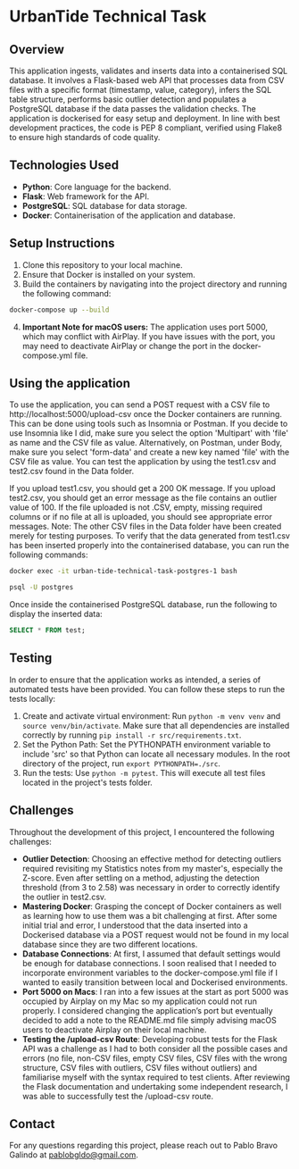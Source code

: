 # UrbanTide Technical Task

## Overview
This application ingests, validates and inserts data into a containerised SQL database. It involves a Flask-based web API that processes data from CSV files with a specific format (timestamp, value, category), infers the SQL table structure, performs basic outlier detection and populates a PostgreSQL database if the data passes the validation checks. The application is dockerised for easy setup and deployment. In line with best development practices, the code is PEP 8 compliant, verified using Flake8 to ensure high standards of code quality.

## Technologies Used
* **Python**: Core language for the backend.  
* **Flask**: Web framework for the API.  
* **PostgreSQL**: SQL database for data storage.  
* **Docker**: Containerisation of the application and database.  

## Setup Instructions
1. Clone this repository to your local machine.
2. Ensure that Docker is installed on your system.
3. Build the containers by navigating into the project directory and running the following command:
```bash
docker-compose up --build
```
4. **Important Note for macOS users:** The application uses port 5000, which may conflict with AirPlay. If you have issues with the port, you may need to deactivate AirPlay or change the port in the docker-compose.yml file.

## Using the application
To use the application, you can send a POST request with a CSV file to http://localhost:5000/upload-csv once the Docker containers are running. This can be done using tools such as Insomnia or Postman. If you decide to use Insomnia like I did, make sure you select the option 'Multipart' with 'file' as name and the CSV file as value. Alternatively, on Postman, under Body, make sure you select 'form-data' and create a new key named 'file' with the CSV file as value. You can test the application by using the test1.csv and test2.csv found in the Data folder. 

If you upload test1.csv, you should get a 200 OK message. If you upload test2.csv, you should get an error message as the file contains an outlier value of 100. If the file uploaded is not .CSV, empty, missing required columns or if no file at all is uploaded, you should see appropriate error messages. Note: The other CSV files in the Data folder have been created merely for testing purposes. To verify that the data generated from test1.csv has been inserted properly into the containerised database, you can run the following commands:
```bash
docker exec -it urban-tide-technical-task-postgres-1 bash
``` 
```bash
psql -U postgres
```  
Once inside the containerised PostgreSQL database, run the following to display the inserted data:
```sql
SELECT * FROM test;
```

## Testing
In order to ensure that the application works as intended, a series of automated tests have been provided. You can follow these steps to run the tests locally:

1. Create and activate virtual environment: Run ```python -m venv venv``` and ```source venv/bin/activate```. Make sure that all dependencies are installed correctly by running ```pip install -r src/requirements.txt```.
2. Set the Python Path: Set the PYTHONPATH environment variable to include 'src' so that Python can locate all necessary modules. In the root directory of the project, run ```export PYTHONPATH=./src```.
3. Run the tests: Use ```python -m pytest```. This will execute all test files located in the project's tests folder.

## Challenges
Throughout the development of this project, I encountered the following challenges:

* **Outlier Detection**: Choosing an effective method for detecting outliers required revisiting my Statistics notes from my master's, especially the Z-score. Even after settling on a method, adjusting the detection threshold (from 3 to 2.58) was necessary in order to correctly identify the outlier in test2.csv.
* **Mastering Docker**: Grasping the concept of Docker containers as well as learning how to use them was a bit challenging at first. After some initial trial and error, I understood that the data inserted into a Dockerised database via a POST request would not be found in my local database since they are two different locations.
* **Database Connections**: At first, I assumed that default settings would be enough for database connections. I soon realised that I needed to incorporate environment variables to the docker-compose.yml file if I wanted to easily transition between local and Dockerised environments.
* **Port 5000 on Macs**: I ran into a few issues at the start as port 5000 was occupied by Airplay on my Mac so my application could not run properly. I considered changing the application’s port but eventually decided to add a note to the README.md file simply advising macOS users to deactivate Airplay on their local machine.
* **Testing the /upload-csv Route**: Developing robust tests for the Flask API was a challenge as I had to both consider all the possible cases and errors (no file, non-CSV files, empty CSV files, CSV files with the wrong structure, CSV files with outliers, CSV files without outliers) and familiarise myself with the syntax required to test clients. After reviewing the Flask documentation and undertaking some independent research, I was able to successfully test the /upload-csv route.

## Contact
For any questions regarding this project, please reach out to Pablo Bravo Galindo at pablobgldo@gmail.com.
